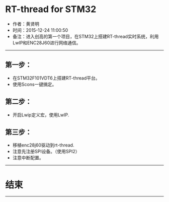 # RT-thread for STM32

 - 作者：黄贤明
 - 时间：2015-12-24 11:00:50
 - 备注：进入创高的第一个项目，在STM32上搭建RT-thread实时系统，利用LwIP和ENC28J60进行网络通信。

-------------------------------------------------------------------------------------

## 第一步：
 - 在STM32F101VDT6上搭建RT-thread平台。
 - 使用Scons一键搞定。
## 第二步：
 - 开启Lwip定义宏，使用LwIP.

## 第三步：
 - 移植enc28j60驱动到rt-thread.
 - 注意先注册SPI设备。（使用SPI2）
 - 注意中断配置。


-------------------------------------------------------------------------------------
# 结束
-------------------------------------------------------------------------------------